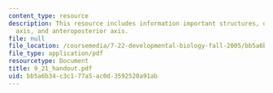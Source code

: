 ```yaml
---
content_type: resource
description: This resource includes information important structures, dorsoventral
  axis, and anteroposterior axis.
file: null
file_location: /coursemedia/7-22-developmental-biology-fall-2005/bb5a6b34c3c177a5ac0d3592520a91ab_9_21_handout.pdf
file_type: application/pdf
resourcetype: Document
title: 9_21_handout.pdf
uid: bb5a6b34-c3c1-77a5-ac0d-3592520a91ab
---
```

